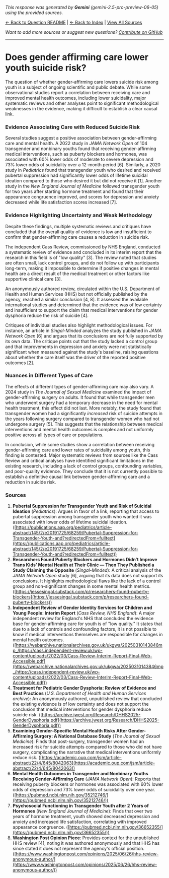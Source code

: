 <!-- 
Generated by: gemini
Model: gemini-2.5-pro-preview-06-05
Prompt type: sources
Tools enabled: False
Generated at: 2025-06-26T22:19:12.180957
-->

*This response was generated by **Gemini** (gemini-2.5-pro-preview-06-05) using the provided sources.*

[← Back to Question README](README.md) | [← Back to Index](../README.md) | [View All Sources](../allsources.md)

*Want to add more sources or suggest new questions? [Contribute on GitHub](https://github.com/justinwest/SuggestedSources)*

---

# Does gender affirming care lower youth suicide risk?

The question of whether gender-affirming care lowers suicide risk among youth is a subject of ongoing scientific and public debate. While some observational studies report a correlation between receiving care and improved mental health outcomes, including lower suicidality, major systematic reviews and other analyses point to significant methodological weaknesses in the evidence, making it difficult to establish a clear causal link.

### Evidence Associating Care with Reduced Suicide Risk

Several studies suggest a positive association between gender-affirming care and mental health. A 2022 study in *JAMA Network Open* of 104 transgender and nonbinary youths found that receiving gender-affirming medical interventions, such as puberty blockers and hormones, was associated with 60% lower odds of moderate to severe depression and 73% lower odds of suicidality over a 12-month period [6]. Similarly, a 2020 study in *Pediatrics* found that transgender youth who desired and received pubertal suppression had significantly lower odds of lifetime suicidal ideation compared to those who desired it but did not receive it [1]. Another study in the *New England Journal of Medicine* followed transgender youth for two years after starting hormone treatment and found that their appearance congruence improved, and scores for depression and anxiety decreased while life satisfaction scores increased [7].

### Evidence Highlighting Uncertainty and Weak Methodology

Despite these findings, multiple systematic reviews and critiques have concluded that the overall quality of evidence is low and insufficient to confirm that gender-affirming care causes a reduction in suicide risk.

The independent Cass Review, commissioned by NHS England, conducted a systematic review of evidence and concluded in its interim report that the research in this field is of "low quality" [3]. The review noted that studies are often small, lack control groups, and do not follow up with participants long-term, making it impossible to determine if positive changes in mental health are a direct result of the medical treatment or other factors like supportive clinical care [3].

An anonymously authored review, circulated within the U.S. Department of Health and Human Services (HHS) but not officially published by the agency, reached a similar conclusion [4, 8]. It assessed the available international studies and determined that the evidence was of low certainty and insufficient to support the claim that medical interventions for gender dysphoria reduce the risk of suicide [4].

Critiques of individual studies also highlight methodological issues. For instance, an article in *Singal-Minded* analyzes the study published in *JAMA Network Open* [6] and argues that its conclusions are not fully supported by its own data. The critique points out that the study lacked a control group and that improvements in depression and anxiety were not statistically significant when measured against the study's baseline, raising questions about whether the care itself was the driver of the reported positive outcomes [2].

### Nuances in Different Types of Care

The effects of different types of gender-affirming care may also vary. A 2024 study in *The Journal of Sexual Medicine* examined the impact of gender-affirming surgery on adults. It found that while transgender men who underwent surgery had a temporary decrease in the need for mental health treatment, this effect did not last. More notably, the study found that transgender women had a significantly *increased* risk of suicide attempts in the years following surgery compared to transgender women who had not undergone surgery [5]. This suggests that the relationship between medical interventions and mental health outcomes is complex and not uniformly positive across all types of care or populations.

In conclusion, while some studies show a correlation between receiving gender-affirming care and lower rates of suicidality among youth, this finding is contested. Major systematic reviews from sources like the Cass Review and critical analyses have identified significant limitations in the existing research, including a lack of control groups, confounding variables, and poor-quality evidence. They conclude that it is not currently possible to establish a definitive causal link between gender-affirming care and a reduction in suicide risk.

### Sources

1.  **Pubertal Suppression for Transgender Youth and Risk of Suicidal Ideation** (*Pediatrics*): Argues in favor of a link, reporting that access to pubertal suppression among transgender youth who wanted it was associated with lower odds of lifetime suicidal ideation. ([https://publications.aap.org/pediatrics/article-abstract/145/2/e20191725/68259/Pubertal-Suppression-for-Transgender-Youth-and?redirectedFrom=fulltext](https://publications.aap.org/pediatrics/article-abstract/145/2/e20191725/68259/Pubertal-Suppression-for-Transgender-Youth-and?redirectedFrom=fulltext))
2.  **Researchers Found Puberty Blockers and Hormones Didn’t Improve Trans Kids’ Mental Health at Their Clinic — Then They Published a Study Claiming the Opposite** (*Singal-Minded*): A critical analysis of the *JAMA Network Open* study [6], arguing that its data does not support its conclusions. It highlights methodological flaws like the lack of a control group and non-significant changes in some mental health metrics. ([https://jessesingal.substack.com/p/researchers-found-puberty-blockers](https://jessesingal.substack.com/p/researchers-found-puberty-blockers))
3.  **Independent Review of Gender Identity Services for Children and Young People: Interim Report** (*Cass Review, NHS England*): A major independent review for England's NHS that concluded the evidence base for gender-affirming care for youth is of "low quality." It states that due to a lack of controls and confounding factors, it is not possible to know if medical interventions themselves are responsible for changes in mental health outcomes. ([https://webarchive.nationalarchives.gov.uk/ukgwa/20250310143846mp_/https://cass.independent-review.uk/wp-content/uploads/2022/03/Cass-Review-Interim-Report-Final-Web-Accessible.pdf](https://webarchive.nationalarchives.gov.uk/ukgwa/20250310143846mp_/https://cass.independent-review.uk/wp-content/uploads/2022/03/Cass-Review-Interim-Report-Final-Web-Accessible.pdf))
4.  **Treatment for Pediatric Gender Dysphoria: Review of Evidence and Best Practices** (*U.S. Department of Health and Human Services archive*): An anonymously authored, unpublished review that concluded the existing evidence is of low certainty and does not support the conclusion that medical interventions for gender dysphoria reduce suicide risk. ([https://archive.jwest.org/Research/DHHS2025-GenderDysphoria.pdf](https://archive.jwest.org/Research/DHHS2025-GenderDysphoria.pdf))
5.  **Examining Gender-Specific Mental Health Risks After Gender-Affirming Surgery: A National Database Study** (*The Journal of Sexual Medicine*): Finds that post-surgery, transgender women had an increased risk for suicide attempts compared to those who did not have surgery, complicating the narrative that medical interventions uniformly reduce risk. ([https://academic.oup.com/jsm/article-abstract/22/4/645/8042063](https://academic.oup.com/jsm/article-abstract/22/4/645/8042063))
6.  **Mental Health Outcomes in Transgender and Nonbinary Youths Receiving Gender-Affirming Care** (*JAMA Network Open*): Reports that receiving puberty blockers or hormones was associated with 60% lower odds of depression and 73% lower odds of suicidality over one year. ([https://pubmed.ncbi.nlm.nih.gov/35212746/](https://pubmed.ncbi.nlm.nih.gov/35212746/))
7.  **Psychosocial Functioning in Transgender Youth after 2 Years of Hormones** (*New England Journal of Medicine*): Finds that over two years of hormone treatment, youth showed decreased depression and anxiety and increased life satisfaction, correlating with improved appearance congruence. ([https://pubmed.ncbi.nlm.nih.gov/36652355/](https://pubmed.ncbi.nlm.nih.gov/36652355/))
8.  **Washington Post Opinion Piece**: Provides context for the unpublished HHS review [4], noting it was authored anonymously and that HHS has since stated it does not represent the agency's official position. ([https://www.washingtonpost.com/opinions/2025/06/26/hhs-review-anonymous-author/](https://www.washingtonpost.com/opinions/2025/06/26/hhs-review-anonymous-author/))